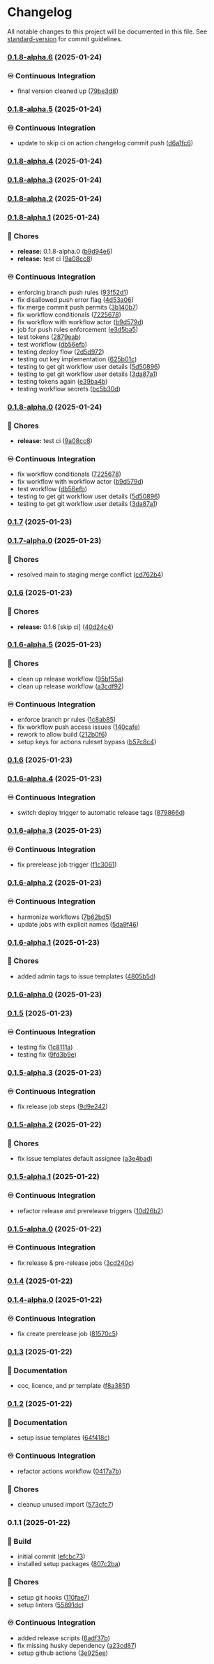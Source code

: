 # Changelog

All notable changes to this project will be documented in this file. See [standard-version](https://github.com/conventional-changelog/standard-version) for commit guidelines.

### [0.1.8-alpha.6](https://github.com/liviasoft/logistics-admin/compare/v0.1.8-alpha.5...v0.1.8-alpha.6) (2025-01-24)


### ♾️ Continuous Integration

* final version cleaned up ([79be3d8](https://github.com/liviasoft/logistics-admin/commits/79be3d8d6067fa77ec4605d19361dd55d76cf2af))

### [0.1.8-alpha.5](https://github.com/liviasoft/logistics-admin/compare/v0.1.8-alpha.4...v0.1.8-alpha.5) (2025-01-24)


### ♾️ Continuous Integration

* update to skip ci on action changelog commit push ([d6a1fc6](https://github.com/liviasoft/logistics-admin/commits/d6a1fc63a04b1a321d4aae86ef28851f481f8342))

### [0.1.8-alpha.4](https://github.com/liviasoft/logistics-admin/compare/v0.1.8-alpha.3...v0.1.8-alpha.4) (2025-01-24)

### [0.1.8-alpha.3](https://github.com/liviasoft/logistics-admin/compare/v0.1.8-alpha.2...v0.1.8-alpha.3) (2025-01-24)

### [0.1.8-alpha.2](https://github.com/liviasoft/logistics-admin/compare/v0.1.8-alpha.1...v0.1.8-alpha.2) (2025-01-24)

### [0.1.8-alpha.1](https://github.com/liviasoft/logistics-admin/compare/v0.1.7...v0.1.8-alpha.1) (2025-01-24)


### 🚚 Chores

* **release:** 0.1.8-alpha.0 ([b9d94e6](https://github.com/liviasoft/logistics-admin/commits/b9d94e627966f7f400ff6f9b14ca50f9c4d266a0))
* **release:** test ci ([9a08cc8](https://github.com/liviasoft/logistics-admin/commits/9a08cc89591656b8e7b4c9b56bb38d5411b9fd5c))


### ♾️ Continuous Integration

* enforcing branch push rules ([93f52d1](https://github.com/liviasoft/logistics-admin/commits/93f52d11fab4d381d7c94d55ab3dedf204d2c331))
* fix disallowed push error flag ([4d53a06](https://github.com/liviasoft/logistics-admin/commits/4d53a06ab670d0ea63ad9750da318c04e7ae1663))
* fix merge commit push permits ([3b140b7](https://github.com/liviasoft/logistics-admin/commits/3b140b7d53e960f6b6c860d6fcb0d08cb366251e))
* fix workflow conditionals ([7225678](https://github.com/liviasoft/logistics-admin/commits/7225678bfdc42237699ea780876ce16ec80f9356))
* fix workflow with workflow actor ([b9d579d](https://github.com/liviasoft/logistics-admin/commits/b9d579d4b2b69de223ee8888714a89e4ba020174))
* job for push rules enforcement ([e3d5ba5](https://github.com/liviasoft/logistics-admin/commits/e3d5ba5a68bee9121f16963a8e96aa8119883088))
* test tokens ([2879eab](https://github.com/liviasoft/logistics-admin/commits/2879eab814da3d4ec90bb53f8dc1a5194e994275))
* test workflow ([db56efb](https://github.com/liviasoft/logistics-admin/commits/db56efb958f299a3797c6afa26189827372e49b3))
* testing deploy flow ([2d5d972](https://github.com/liviasoft/logistics-admin/commits/2d5d972455faab68e3adb13faecd55b102a30bb1))
* testing out key implementation ([625b01c](https://github.com/liviasoft/logistics-admin/commits/625b01cdf42e46d47b2c869735e75c429c291d39))
* testing to get git workflow user details ([5d50896](https://github.com/liviasoft/logistics-admin/commits/5d50896ce896cc031c69416a77ae19a848e904bc))
* testing to get git workflow user details ([3da87a1](https://github.com/liviasoft/logistics-admin/commits/3da87a16ff1094269fccf506b096b4ee11523902))
* testing tokens again ([e39ba4b](https://github.com/liviasoft/logistics-admin/commits/e39ba4b5b18846ff3e590138f0215373f2dc1036))
* testing workflow secrets ([bc5b30d](https://github.com/liviasoft/logistics-admin/commits/bc5b30d04e91f3574e1ab1b6ffafd1c969a2ef95))

### [0.1.8-alpha.0](https://github.com/liviasoft/logistics-admin/compare/v0.1.7...v0.1.8-alpha.0) (2025-01-24)


### 🚚 Chores

* **release:** test ci ([9a08cc8](https://github.com/liviasoft/logistics-admin/commits/9a08cc89591656b8e7b4c9b56bb38d5411b9fd5c))


### ♾️ Continuous Integration

* fix workflow conditionals ([7225678](https://github.com/liviasoft/logistics-admin/commits/7225678bfdc42237699ea780876ce16ec80f9356))
* fix workflow with workflow actor ([b9d579d](https://github.com/liviasoft/logistics-admin/commits/b9d579d4b2b69de223ee8888714a89e4ba020174))
* test workflow ([db56efb](https://github.com/liviasoft/logistics-admin/commits/db56efb958f299a3797c6afa26189827372e49b3))
* testing to get git workflow user details ([5d50896](https://github.com/liviasoft/logistics-admin/commits/5d50896ce896cc031c69416a77ae19a848e904bc))
* testing to get git workflow user details ([3da87a1](https://github.com/liviasoft/logistics-admin/commits/3da87a16ff1094269fccf506b096b4ee11523902))

### [0.1.7](https://github.com/liviasoft/logistics-admin/compare/v0.1.7-alpha.0...v0.1.7) (2025-01-23)

### [0.1.7-alpha.0](https://github.com/liviasoft/logistics-admin/compare/v0.1.6-alpha.5...v0.1.7-alpha.0) (2025-01-23)


### 🚚 Chores

* resolved main to staging merge conflict ([cd762b4](https://github.com/liviasoft/logistics-admin/commits/cd762b496e39a1206845c2e2d75f9048c0146601))

### [0.1.6](https://github.com/liviasoft/logistics-admin/compare/v0.1.6-alpha.4...v0.1.6) (2025-01-23)


### 🚚 Chores

* **release:** 0.1.6 [skip ci] ([40d24c4](https://github.com/liviasoft/logistics-admin/commits/40d24c47a6c198deb49441280bcde7a5ec6d6212))

### [0.1.6-alpha.5](https://github.com/liviasoft/logistics-admin/compare/v0.1.6-alpha.4...v0.1.6-alpha.5) (2025-01-23)


### 🚚 Chores

* clean up release workflow ([95bf55a](https://github.com/liviasoft/logistics-admin/commits/95bf55a357b12089f404711c5761edfe74d0181d))
* clean up release workflow ([a3cdf92](https://github.com/liviasoft/logistics-admin/commits/a3cdf92d6db5c4c80f5fda610ad034a53cf3c18e))


### ♾️ Continuous Integration

* enforce branch pr rules ([1c8ab85](https://github.com/liviasoft/logistics-admin/commits/1c8ab8556c1e483f39e54013e00d00ac6924a518))
* fix workflow push access issues ([140cafe](https://github.com/liviasoft/logistics-admin/commits/140cafe4d7eeeb43df4cdf189d6b37f5e03fe398))
* rework to allow build ([212b0f6](https://github.com/liviasoft/logistics-admin/commits/212b0f65abe61573c80a3998c36915977adeb99f))
* setup keys for actions ruleset bypass ([b57c8c4](https://github.com/liviasoft/logistics-admin/commits/b57c8c4804283680a7c30c7efa0c57b4f66baf99))

### [0.1.6](https://github.com/liviasoft/logistics-admin/compare/v0.1.6-alpha.4...v0.1.6) (2025-01-23)

### [0.1.6-alpha.4](https://github.com/liviasoft/logistics-admin/compare/v0.1.6-alpha.3...v0.1.6-alpha.4) (2025-01-23)


### ♾️ Continuous Integration

* switch deploy trigger to automatic release tags ([879866d](https://github.com/liviasoft/logistics-admin/commits/879866d5e801bcfca9d0027f73f78e1ce618f65c))

### [0.1.6-alpha.3](https://github.com/liviasoft/logistics-admin/compare/v0.1.6-alpha.2...v0.1.6-alpha.3) (2025-01-23)


### ♾️ Continuous Integration

* fix prerelease job trigger ([f1c3061](https://github.com/liviasoft/logistics-admin/commits/f1c3061c8349478197d411e08b8769881d808cce))

### [0.1.6-alpha.2](https://github.com/liviasoft/logistics-admin/compare/v0.1.6-alpha.1...v0.1.6-alpha.2) (2025-01-23)


### ♾️ Continuous Integration

* harmonize workflows ([7b62bd5](https://github.com/liviasoft/logistics-admin/commits/7b62bd53e65117f4bdf309cc9565498581bc3b0d))
* update jobs with explicit names ([5da9f46](https://github.com/liviasoft/logistics-admin/commits/5da9f4602d58739d3adca5ef86ba7b2f87484f8e))

### [0.1.6-alpha.1](https://github.com/liviasoft/logistics-admin/compare/v0.1.6-alpha.0...v0.1.6-alpha.1) (2025-01-23)


### 🚚 Chores

* added admin tags to issue templates ([4805b5d](https://github.com/liviasoft/logistics-admin/commits/4805b5d50358347253bd95b3bd448ea5f79828d2))

### [0.1.6-alpha.0](https://github.com/liviasoft/logistics-admin/compare/v0.1.5...v0.1.6-alpha.0) (2025-01-23)

### [0.1.5](https://github.com/liviasoft/logistics-admin/compare/v0.1.5-alpha.3...v0.1.5) (2025-01-23)


### ♾️ Continuous Integration

* testing fix ([1c8111a](https://github.com/liviasoft/logistics-admin/commits/1c8111a5726272c4dd46ca1706080e66edfa80b5))
* testing fix ([9fd3b9e](https://github.com/liviasoft/logistics-admin/commits/9fd3b9eced852f84218748509acfc7928e6f30db))

### [0.1.5-alpha.3](https://github.com/liviasoft/logistics-admin/compare/v0.1.5-alpha.2...v0.1.5-alpha.3) (2025-01-23)


### ♾️ Continuous Integration

* fix release job steps ([9d9e242](https://github.com/liviasoft/logistics-admin/commits/9d9e2422090397fd0866406b0287ae90bf40b033))

### [0.1.5-alpha.2](https://github.com/liviasoft/logistics-admin/compare/v0.1.5-alpha.1...v0.1.5-alpha.2) (2025-01-22)


### 🚚 Chores

* fix issue templates default assignee ([a3e4bad](https://github.com/liviasoft/logistics-admin/commits/a3e4baddba770d7a10a8be79b4b8c20ff289da4e))

### [0.1.5-alpha.1](https://github.com/liviasoft/logistics-admin/compare/v0.1.5-alpha.0...v0.1.5-alpha.1) (2025-01-22)


### ♾️ Continuous Integration

* refactor release and prerelease triggers ([10d26b2](https://github.com/liviasoft/logistics-admin/commits/10d26b2540b06fbe89893446b8c1e9cbb4c435d4))

### [0.1.5-alpha.0](https://github.com/liviasoft/logistics-admin/compare/v0.1.4...v0.1.5-alpha.0) (2025-01-22)


### ♾️ Continuous Integration

* fix release & pre-release jobs ([3cd240c](https://github.com/liviasoft/logistics-admin/commits/3cd240c5e6a248265cd0550a96a8fa9a281acf72))

### [0.1.4](https://github.com/liviasoft/logistics-admin/compare/v0.1.4-alpha.0...v0.1.4) (2025-01-22)

### [0.1.4-alpha.0](https://github.com/liviasoft/logistics-admin/compare/v0.1.3...v0.1.4-alpha.0) (2025-01-22)


### ♾️ Continuous Integration

* fix create prerelease job ([81570c5](https://github.com/liviasoft/logistics-admin/commits/81570c531f6b41f54a9804c7ed6816af6d39db4c))

### [0.1.3](https://github.com/liviasoft/logistics-admin/compare/v0.1.2...v0.1.3) (2025-01-22)


### 📝 Documentation

* coc, licence, and pr template ([f8a385f](https://github.com/liviasoft/logistics-admin/commits/f8a385fbf81e6f655d3c116fdbb140f4d91b4e65))

### [0.1.2](https://github.com/liviasoft/logistics-admin/compare/v0.1.1...v0.1.2) (2025-01-22)


### 📝 Documentation

* setup issue templates ([64f418c](https://github.com/liviasoft/logistics-admin/commits/64f418ce439ce55ba2fe984a770a69c1bd22c16d))


### ♾️ Continuous Integration

* refactor actions workflow ([0417a7b](https://github.com/liviasoft/logistics-admin/commits/0417a7bcfba30200986a4caa2fda42d0b2ccf14e))


### 🚚 Chores

* cleanup unused import ([573cfc7](https://github.com/liviasoft/logistics-admin/commits/573cfc744b0ff0e1b24c2f4a4c2bc738bfac1111))

### 0.1.1 (2025-01-22)


### 🚧 Build

* initial commit ([efcbc73](https://github.com/liviasoft/logistics-admin/commits/efcbc731c17775a9bf1607c355200a7dd226707b))
* installed setup packages ([807c2ba](https://github.com/liviasoft/logistics-admin/commits/807c2ba9c1f3a63b3576ca7ff32d109f88124962))


### 🚚 Chores

* setup git hooks ([110fae7](https://github.com/liviasoft/logistics-admin/commits/110fae7d6b20dd9db9ab641d88380fcaf2482e9b))
* setup linters ([55891dc](https://github.com/liviasoft/logistics-admin/commits/55891dc263eafeecf782a499bc96b7b18a48d03e))


### ♾️ Continuous Integration

* added release scripts ([6adf37b](https://github.com/liviasoft/logistics-admin/commits/6adf37bf39f7c884bedf4c0cb422332dda23f6fa))
* fix missing husky dependency ([a23cd87](https://github.com/liviasoft/logistics-admin/commits/a23cd87fbe08642d0b752f5dbc74356bea35b9e2))
* setup github actions ([3e925ee](https://github.com/liviasoft/logistics-admin/commits/3e925ee8c70c339cda36b4d96e782d8cc9519ea5))
